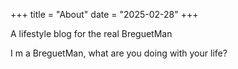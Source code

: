 +++
title = "About"
date = "2025-02-28"
+++

A lifestyle blog for the real BreguetMan

I m a BreguetMan, what are you doing with your life?

